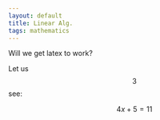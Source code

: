 ```yaml
---
layout: default
title: Linear Alg. 
tags: mathematics
---
```


Will we get latex to work? 

Let us $$3$$ see: 

$$
4x+5=11
$$
